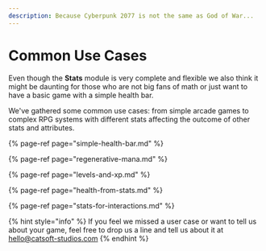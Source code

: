 ```yaml
---
description: Because Cyberpunk 2077 is not the same as God of War...
---
```


# Common Use Cases

Even though the **Stats** module is very complete and flexible we also think it might be daunting for those who are not big fans of math or just want to have a basic game with a simple health bar.

We've gathered some common use cases: from simple arcade games to complex RPG systems with different stats affecting the outcome of other stats and attributes.

{% page-ref page="simple-health-bar.md" %}

{% page-ref page="regenerative-mana.md" %}

{% page-ref page="levels-and-xp.md" %}

{% page-ref page="health-from-stats.md" %}

{% page-ref page="stats-for-interactions.md" %}

{% hint style="info" %}
If you feel we missed a user case or want to tell us about your game, feel free to drop us a line and tell us about it at [hello@catsoft-studios.com](mailto:hello@catsoft-studios.com)
{% endhint %}

